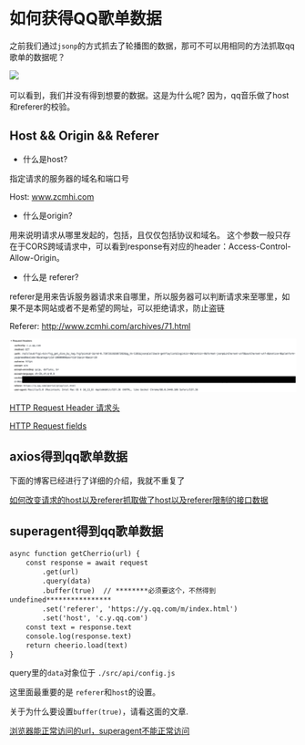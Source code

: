 # 如何获得QQ歌单数据

之前我们通过`jsonp`的方式抓去了轮播图的数据，那可不可以用相同的方法抓取qq歌单的数据呢？

<img src="./img/3.3_1.gif" width="600">

可以看到，我们并没有得到想要的数据。这是为什么呢?
因为，qq音乐做了host和referer的校验。

## Host && Origin && Referer

* 什么是host?

指定请求的服务器的域名和端口号

Host: www.zcmhi.com

* 什么是origin?

用来说明请求从哪里发起的，包括，且仅仅包括协议和域名。
这个参数一般只存在于CORS跨域请求中，可以看到response有对应的header：Access-Control-Allow-Origin。

* 什么是 referer?

referer是用来告诉服务器请求来自哪里，所以服务器可以判断请求来至哪里，如果不是本网站或者不是希望的网址，可以拒绝请求，防止盗链

Referer: http://www.zcmhi.com/archives/71.html

<img src="./img/3.3_2.png" width="600">

[HTTP Request Header 请求头](https://blog.csdn.net/lipeigang1109/article/details/59057525)

[HTTP Request fields](https://www.w3.org/Protocols/HTTP/HTRQ_Headers.html#z14)

## axios得到qq歌单数据

下面的博客已经进行了详细的介绍，我就不重复了 

[如何改变请求的host以及referer抓取做了host以及referer限制的接口数据](https://blog.csdn.net/Fabulous1111/article/details/78840353)

## superagent得到qq歌单数据


```
async function getCherrio(url) {
    const response = await request
        .get(url)
        .query(data)
        .buffer(true)  // ********必须要这个，不然得到undefined****************
        .set('referer', 'https://y.qq.com/m/index.html')
        .set('host', 'c.y.qq.com')
    const text = response.text
    console.log(response.text)
    return cheerio.load(text)
}

```
query里的`data`对象位于 `./src/api/config.js`

这里面最重要的是 `referer`和`host`的设置。

关于为什么要设置`buffer(true)`，请看这面的文章.

[浏览器能正常访问的url，superagent不能正常访问](https://cnodejs.org/topic/5b630ef0b71aedfe4c1266a3)

